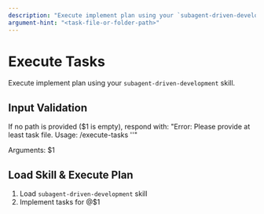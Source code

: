 ```yaml
---
description: "Execute implement plan using your `subagent-driven-development` skill"
argument-hint: "<task-file-or-folder-path>"
---
```


# Execute Tasks
Execute implement plan using your `subagent-driven-development` skill.

## Input Validation

If no path is provided ($1 is empty), respond with: "Error: Please provide at least task file. Usage: /execute-tasks '<path>'"

<task-paths-input>
Arguments: $1
</task-paths-input>

## Load Skill & Execute Plan
1. Load `subagent-driven-development` skill
2. Implement tasks for @$1
